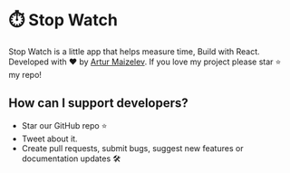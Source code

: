 # ⏱️ Stop Watch

Stop Watch is a little app that helps measure time, Build with React. Developed with ❤️ by [Artur Maizelev](https://www.arturmaiz.com/).
If you love my project please star ⭐️ my repo!

## How can I support developers?

- Star our GitHub repo :star:
- Tweet about it.
- Create pull requests, submit bugs, suggest new features or documentation updates 🛠
